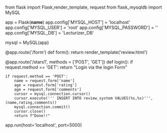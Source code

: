 from flask import Flask,render_template, request
from flask_mysqldb import MySQL
 
app = Flask(__name__) 
app.config['MYSQL_HOST'] = 'localhost'
app.config['MYSQL_USER'] = 'root'
app.config['MYSQL_PASSWORD'] = ''
app.config['MYSQL_DB'] = 'Lecturizer_DB'
 
mysql = MySQL(app)
 
@app.route('/form')
def form():
    return render_template('review.html')
 
@app.route('/stars1', methods = ['POST', 'GET'])
def login():
    if request.method == 'GET':
        return "Login via the login Form"
     
    if request.method == 'POST':
        name = request.form['name']
        age = request.form['rating']
        age = request.form['comments']
        cursor = mysql.connection.cursor()
        cursor.execute(''' INSERT INTO review_system VALUES(%s,%s)''',(name,rating,comments))
        mysql.connection.commit()
        cursor.close()
        return f"Done!!"
 
app.run(host='localhost', port=5000)